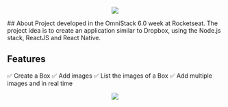 <p align="center">
  <img src="https://i.ibb.co/jht6SB7/Grupo-11.png" />
</p>
## About
Project developed in the OmniStack 6.0 week at Rocketseat.
The project idea is to create an application similar to Dropbox, using the Node.js stack, ReactJS and React Native.

## Features
✅ Create a Box
✅ Add images
✅ List the images of a Box
✅ Add multiple images and in real time

<p align="center">
  <img src="https://i.ibb.co/P98zCkB/Grupo-12.png" />
</p>
